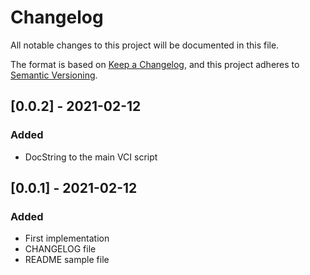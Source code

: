 # Changelog
All notable changes to this project will be documented in this file.

The format is based on [Keep a Changelog](https://keepachangelog.com/en/1.0.0/),
and this project adheres to [Semantic Versioning](https://semver.org/spec/v2.0.0.html).

## [0.0.2] - 2021-02-12
### Added
- DocString to the main VCI script

## [0.0.1] - 2021-02-12
### Added
- First implementation
- CHANGELOG file
- README sample file
